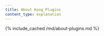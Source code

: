 ```yaml
---
title: About Kong Plugins
content_type: explanation
---
```


{% include_cached /md/about-plugins.md %}